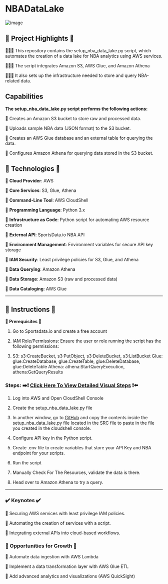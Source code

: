 # NBADataLake

![image](https://github.com/user-attachments/assets/da946492-8d8a-438e-8d3b-e3a00e43ad9f)




## **🔷 Project Highlights 🔷**

⛹🏾‍♀️ This repository contains the setup_nba_data_lake.py script, which automates the creation of a data lake for NBA analytics using AWS 
    services. 

⛹🏾‍♀️ The script integrates Amazon S3, AWS Glue, and Amazon Athena

⛹🏾‍♀️ It also sets up the infrastructure needed to store and query NBA-related data.



## **Capabilities**

**The setup_nba_data_lake.py script performs the following actions:**

🔹 Creates an Amazon S3 bucket to store raw and processed data.

🔹 Uploads sample NBA data (JSON format) to the S3 bucket.

🔹 Creates an AWS Glue database and an external table for querying the data.

🔹 Configures Amazon Athena for querying data stored in the S3 bucket.



## **🚨 Technologies 🚨**

🔹 **Cloud Provider**: AWS

🔹 **Core Services**: S3, Glue, Athena

🔹 **Command-Line Tool**: AWS CloudShell

🔹 **Programming Language**: Python 3.x

🔹 **Infrastructure as Code**: Python script for automating AWS resource creation

🔹 **External API**: SportsData.io NBA API

🔹 **Environment Management**: Environment variables for secure API key storage

🔹 **IAM Security**: Least privilege policies for S3, Glue, and Athena

🔹 **Data Querying**: Amazon Athena

🔹 **Data Storage**: Amazon S3 (raw and processed data)

🔹 **Data Cataloging**: AWS Glue



---



## **👀 Instructions 👀**   

**🔹 Prerequisites 🔹**

1. Go to Sportsdata.io and create a free account

2. IAM Role/Permissions: Ensure the user or role running the script has the following permissions:

3. S3: s3:CreateBucket, s3:PutObject, s3:DeleteBucket, s3:ListBucket
  Glue: glue:CreateDatabase, glue:CreateTable, glue:DeleteDatabase, glue:DeleteTable
  Athena: athena:StartQueryExecution, athena:GetQueryResults


### **Steps:**   ➡️❗ [Click Here To View Detailed Visual Steps](https://github.com/MJaloui/NBADataLake/blob/main/VisualStepsHere.md) ❗⬅️

1. Log into AWS and Open CloudShell Console

2. Create the setup_nba_data_lake.py file

3. In another window, go to [GitHub](https://github.com/MJaloui/NBADataLake) and copy the contents inside the setup_nba_data_lake.py file located in the SRC file to paste in the file
        you created in the cloudshell console.

4. Configure API key in the Python script.

5. Create .env file to create variables that store your API Key and NBA endpoint for your scripts.

6. Run the script

7. Manually Check For The Resources, validate the data is there.

8. Head over to Amazon Athena to try a query.

---

### **✔️ Keynotes ✔️**

🔹 Securing AWS services with least privilege IAM policies.

🔹 Automating the creation of services with a script.

🔹 Integrating external APIs into cloud-based workflows.


### **🌱 Opportunities for Growth 🌱**

🔹 Automate data ingestion with AWS Lambda

🔹 Implement a data transformation layer with AWS Glue ETL

🔹 Add advanced analytics and visualizations (AWS QuickSight)

